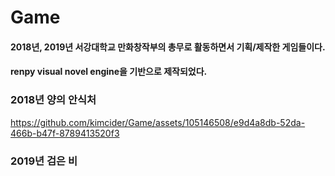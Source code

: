 # Game

#### 2018년, 2019년 서강대학교 만화창작부의 총무로 활동하면서 기획/제작한 게임들이다.
#### renpy visual novel engine을 기반으로 제작되었다.

### 2018년 양의 안식처



https://github.com/kimcider/Game/assets/105146508/e9d4a8db-52da-466b-b47f-8789413520f3




### 2019년 검은 비
